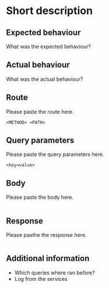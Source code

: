 # Short description
## Expected behaviour
What was the expected behaviour?
  

## Actual behaviour
What was the actual behaviour?


## Route
Please paste the route here.

`<METHOD> <PATH>`

## Query parameters
Please paste the query parameters here.

`<key=value>`

## Body
Please paste the body here.

```json

```

## Response
Please pasthe the response here.

```json

```

## Additional information
- Which queries where ran before?
- Log from the services

```log

```
